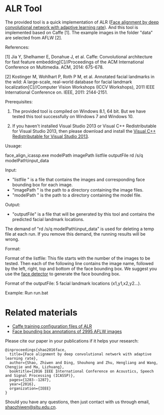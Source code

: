 # ALR Tool

The provided tool is a quick implementation of ALR ([Face alignment by deep convolutional network with adaptive learning rate](https://zhiwenshao.github.io/pdfs/projects/2016/shao2016face.pdf)). And this tool is implemented based on Caffe [1]. The example images in the folder "data" are selected from AFLW [2].

References:

[1] Jia Y, Shelhamer E, Donahue J, et al. Caffe: Convolutional architecture for fast feature embedding[C]//Proceedings of the ACM International Conference on Multimedia. ACM, 2014: 675-678.

[2] Kostinger M, Wohlhart P, Roth P M, et al. Annotated facial landmarks in the wild: A large-scale, real-world database for facial landmark localization[C]//Computer Vision Workshops (ICCV Workshops), 2011 IEEE International Conference on. IEEE, 2011: 2144-2151.

Prerequisites:

1. The provided tool is compiled on Windows 8.1, 64 bit. But we have tested this tool successfully on Windows 7 and Windows 10.  

2. If you haven't installed Visual Studio 2013 or Visual C++ Redistributable for Visual Studio 2013, then please download and install the [Visual C++ Redistributable for Visual Studio 2013](https://www.visualstudio.com/downloads/download-visual-studio-vs).

Usuage:

face_align_icassp.exe modelPath imagePath listfile outputFile
rd /s/q modelPath\\input_data

Input:
- "listfile " is a file that contains the images and corresponding face bounding box for each image. 
- "imagePath " is the path to a directory containing the image files.
- "modelPath " is the path to a directory containing the model file.

Output:
- "outputFile" is a file that will be generated by this tool and contains the predicted facial landmark locations.

The demand of "rd /s/q modelPath\\input_data" is used for deleting a temp file at each run. If you remove this demand, the running results will be wrong.  

Format:

Format of the listfile:
This file starts with the number of the images to be tested.
Then each of the following line contains the image name, followed by the left, right, top and bottom of the face bounding box.
We suggest you use the [face detector](http://mmlab.ie.cuhk.edu.hk/archive/CNN_FacePoint.htm) to generate the face bounding box.

Format of the outputFile:
5 facial landmark locations (x1,y1,x2,y2...).

Example:
Run run.bat

# Related materials
- [Caffe training configuration files of ALR](https://github.com/ZhiwenShao/ARL-configuration)
- [Face bounding box annotations of 2995 AFLW images](https://github.com/ZhiwenShao/AFLW_bbox_annotation)

Please cite our paper in your publications if it helps your research:
```
@inproceedings{shao2016face,
  title={Face alignment by deep convolutional network with adaptive learning rate},
  author={Shao, Zhiwen and Ding, Shouhong and Zhu, Hengliang and Wang, Chengjie and Ma, Lizhuang},
  booktitle={2016 IEEE International Conference on Acoustics, Speech and Signal Processing (ICASSP)},
  pages={1283--1287},
  year={2016},
  organization={IEEE}
}
```

Should you have any questions, then just contact with us through email, shaozhiwen@sjtu.edu.cn.

